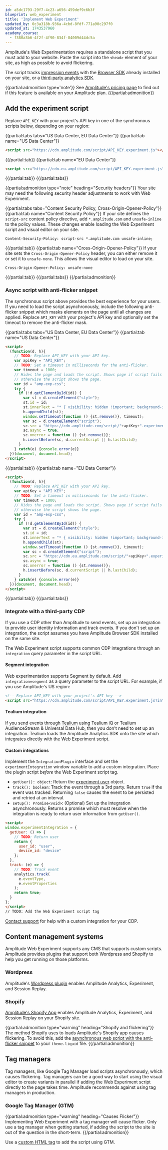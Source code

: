 ```yaml
---
id: a5dc1793-29f7-4c23-a656-459def9c6b3f
blueprint: web_experiment
title: 'Implement Web Experiment'
updated_by: 0c3a318b-936a-4cbd-8fdf-771a90c297f0
updated_at: 1743537960
academy_course:
  - f380a3b6-4f2f-4f90-834f-84009d44dc5a
---
```

Amplitude's Web Experimentation requires a standalone script that you must add to your website. Paste the script into the `<head>` element of your site, as high as possible to avoid flickering.

The script tracks [impression events](/docs/web-experiment/tracking#impressions) with the [Browser SDK](/docs/sdks/analytics/browser/browser-sdk-2) already installed on your site, or a [third-party analytics SDK](#integrate-with-a-third-party-cdp).

{{partial:admonition type='note'}}
See [Amplitude's pricing page](https://amplitude.com/pricing) to find out if this feature is available on your Amplitude plan.
{{/partial:admonition}}

## Add the experiment script

Replace `API_KEY` with your project's API key in one of the synchronous scripts below, depending on your region:

{{partial:tabs tabs="US Data Center, EU Data Center"}}
{{partial:tab name="US Data Center"}}
```html
<script src="https://cdn.amplitude.com/script/API_KEY.experiment.js"></script>
```
{{/partial:tab}}
{{partial:tab name="EU Data Center"}}
```html
<script src="https://cdn.eu.amplitude.com/script/API_KEY.experiment.js"></script>
```
{{/partial:tab}}
{{/partial:tabs}}

{{partial:admonition type="note" heading="Security headers"}}
Your site may need the following security header adjustments to work with Web Experiment.

{{partial:tabs tabs="Content Security Policy, Cross-Origin-Opener-Policy"}}
{{partial:tab name="Content Security Policy"}}
If your site defines the `script-src` content policy directive, add `*.amplitude.com` and `unsafe-inline` to the policy values. These changes enable loading the Web Experiment script and visual editor on your site.

```text
Content-Security-Policy: script-src *.amplitude.com unsafe-inline;
```
{{/partial:tab}}
{{partial:tab name="Cross-Origin-Opener-Policy"}}
If your site sets the `Cross-Origin-Opener-Policy` header, you can either remove it or set it to `unsafe-none`. This allows the visual editor to load on your site.

```text
Cross-Origin-Opener-Policy: unsafe-none
```
{{/partial:tab}}
{{/partial:tabs}}
{{/partial:admonition}}

### Async script with anti-flicker snippet

The synchronous script above provides the best experience for your users. If you need to load the script asynchronously, include the following anti-flicker snippet which masks elements on the page until all changes are applied. Replace `API_KEY` with your project's API key and optionally set the timeout to remove the anti-flicker mask.

{{partial:tabs tabs="US Data Center, EU Data Center"}}
{{partial:tab name="US Data Center"}}

```html
<script>
  (function(d, h){
    // TODO: Replace API_KEY with your API key.
    var apiKey = "API_KEY"; 
    // TODO: Set a timeout in milliseconds for the anti-flicker.
    var timeout = 1000; 
    // Hides the page and loads the script. Shows page if script fails to load,
    // otherwise the script shows the page.
    var id = "amp-exp-css";
    try {
      if (!d.getElementById(id)) {
        var st = d.createElement("style");
        st.id = id;
        st.innerText = "* { visibility: hidden !important; background-image: none !important; }";
        h.appendChild(st);
        window.setTimeout(function () {st.remove()}, timeout);
        var sc = d.createElement("script");
        sc.src = "https://cdn.amplitude.com/script/"+apiKey+".experiment.js";
        sc.async = true;
        sc.onerror = function () {st.remove()};
        h.insertBefore(sc, d.currentScript || h.lastChild);
      }
    } catch(e) {console.error(e)}
  })(document, document.head);
</script>
```

{{/partial:tab}}
{{partial:tab name="EU Data Center"}}

```html
<script>
  (function(d, h){
    // TODO: Replace API_KEY with your API key.
    var apiKey = "API_KEY"; 
    // TODO: Set a timeout in milliseconds for the anti-flicker.
    var timeout = 1000; 
    // Hides the page and loads the script. Shows page if script fails to load,
    // otherwise the script shows the page.
    var id = "amp-exp-css";
    try {
      if (!d.getElementById(id)) {
        var st = d.createElement("style");
        st.id = id;
        st.innerText = "* { visibility: hidden !important; background-image: none !important; }";
        h.appendChild(st);
        window.setTimeout(function () {st.remove()}, timeout);
        var sc = d.createElement("script");
        sc.src = "https://cdn.eu.amplitude.com/script/"+apiKey+".experiment.js";
        sc.async = true;
        sc.onerror = function () {st.remove()};
        h.insertBefore(sc, d.currentScript || h.lastChild);
      }
    } catch(e) {console.error(e)}
  })(document, document.head);
</script>
```

{{/partial:tab}}
{{/partial:tabs}}

### Integrate with a third-party CDP

If you use a CDP other than Amplitude to send events, set up an integration to provide user identity information and track events. If you don't set up an integration, the script assumes you have Amplitude Browser SDK installed on the same site.

The Web Experiment script supports common CDP integrations through an `integration` query parameter in the  script URL.

#### Segment integration

Web experimentation supports Segment by default. Add `integration=segment` as a query parameter to the script URL. For example, if you use Amplitude's US region:

```html
<!-- Replace API_KEY with your project's API key -->
<script src="https://cdn.amplitude.com/script/API_KEY.experiment.js?integration=segment"></script>
```

#### Tealium integration

If you send events through [Tealium](/docs/data/source-catalog/tealium) using Tealium iQ or Tealium AudienceStream & Universal Data Hub, then you don't need to set up an integration. Tealium loads the Amplitude Analytics SDK onto the site which integrates directly with the Web Experiment script.

#### Custom integrations

Implement the `IntegrationPlugin` interface and set the `experimentIntegration` window variable to add a custom integration. Place the plugin script *before* the Web Experiment script tag.

* `getUser(): object`: Return the [experiment user](/docs/feature-experiment/data-model#users) object.
* `track(): boolean`: Track the event through a 3rd party. Return `true` if the event was tracked. Returning `false` causes the event to be persisted and retried at an interval.
* `setup(): Promise<void>`: (Optional) Set up the integration asynchronously. Returns a promise which must resolve when the integration is ready to return user information from `getUser()`.

```html
<script>
window.experimentIntegration = {
  getUser: () => {
    // TODO: Return user
    return {
      user_id: "user",
      device_id: "device"
    };
  },
  track: (e) => {
    // TODO: Track event
    analytics.track(
      e.eventType,
      e.eventProperties
    );
    return true;
  }
};
</script>
// TODO: Add the Web Experiment script tag
```

[Contact support](https://amplitude.zendesk.com/hc/en-us/requests/new) for help with a custom integration for your CDP.

## Content management systems

Amplitude Web Experiment supports any CMS that supports custom scripts. Amplitude provides plugins that support both Wordpress and Shopify to help you get running on those platforms.

### Wordpress

Amplitude's [Wordpress plugin](/docs/data/amplitude-wordpress-plugin) enables Amplitude Analytics, Experiment, and Session Replay.

### Shopify

[Amplitude's Shopify App](https://apps.shopify.com/amplitude) enables Amplitude Analytics, Experiment, and Session Replay on your Shopify site.

{{partial:admonition type="warning" heading="Shopify and flickering"}}
The method Shopify uses to loads Amplitude's Shopify app causes flickering. To avoid this, add the [asynchronous web script with the anti-flicker snippet](#async-script-with-anti-flicker-snippet) to your `theme.liquid` file.
{{/partial:admonition}}

## Tag managers

Tag managers, like Google Tag Manager load scripts asynchronously, which causes flickering. Tag managers can be a good way to start using the visual editor to create variants in parallel if adding the Web Experiment script directly to the page takes time. Amplitude recommends against using tag managers in production.

### Google Tag Manager (GTM)

{{partial:admonition type="warning" heading="Causes Flicker"}}
Implementing Web Experiment with a tag manager will cause flicker. Only use a tag manager when getting started, if adding the script to the site is out of the question in the short-term.
{{/partial:admonition}}

Use a [custom HTML tag](https://support.google.com/tagmanager/answer/6107167) to add the script using GTM.
